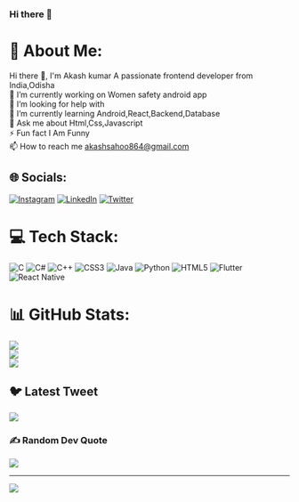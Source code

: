 ### Hi there 👋
# 💫 About Me:
Hi there 👋, I'm Akash kumar A passionate frontend developer from India,Odisha<br>🔭 I’m currently working on Women safety android app<br>🤝 I’m looking for help with<br>🌱 I’m currently learning Android,React,Backend,Database<br>💬 Ask me about Html,Css,Javascript<br>⚡ Fun fact I Am Funny<br>📫 How to reach me akashsahoo864@gmail.com


## 🌐 Socials:
[![Instagram](https://img.shields.io/badge/Instagram-%23E4405F.svg?logo=Instagram&logoColor=white)](https://instagram.com/akashkumar_0010) [![LinkedIn](https://img.shields.io/badge/LinkedIn-%230077B5.svg?logo=linkedin&logoColor=white)](https://linkedin.com/in/linkedin.com/in/akash-kumar-sahoo/) [![Twitter](https://img.shields.io/badge/Twitter-%231DA1F2.svg?logo=Twitter&logoColor=white)](https://twitter.com/Akashkumar_0010) 

# 💻 Tech Stack:
![C](https://img.shields.io/badge/c-%2300599C.svg?style=for-the-badge&logo=c&logoColor=white) ![C#](https://img.shields.io/badge/c%23-%23239120.svg?style=for-the-badge&logo=c-sharp&logoColor=white) ![C++](https://img.shields.io/badge/c++-%2300599C.svg?style=for-the-badge&logo=c%2B%2B&logoColor=white) ![CSS3](https://img.shields.io/badge/css3-%231572B6.svg?style=for-the-badge&logo=css3&logoColor=white) ![Java](https://img.shields.io/badge/java-%23ED8B00.svg?style=for-the-badge&logo=java&logoColor=white) ![Python](https://img.shields.io/badge/python-3670A0?style=for-the-badge&logo=python&logoColor=ffdd54) ![HTML5](https://img.shields.io/badge/html5-%23E34F26.svg?style=for-the-badge&logo=html5&logoColor=white) ![Flutter](https://img.shields.io/badge/Flutter-%2302569B.svg?style=for-the-badge&logo=Flutter&logoColor=white) ![React Native](https://img.shields.io/badge/react_native-%2320232a.svg?style=for-the-badge&logo=react&logoColor=%2361DAFB)
# 📊 GitHub Stats:
![](https://github-readme-stats.vercel.app/api?username=justcallmeAk&theme=jolly&hide_border=false&include_all_commits=false&count_private=false)<br/>
![](https://github-readme-streak-stats.herokuapp.com/?user=justcallmeAk&theme=jolly&hide_border=false)<br/>
![](https://github-readme-stats.vercel.app/api/top-langs/?username=justcallmeAk&theme=jolly&hide_border=false&include_all_commits=false&count_private=false&layout=compact)

## 🐦 Latest Tweet
[![](https://gtce.itsvg.in/api?username=Akashkumar_0010)](https://github.com/VishwaGauravIn/github-twitter-card-embed)

### ✍️ Random Dev Quote
![](https://quotes-github-readme.vercel.app/api?type=horizontal&theme=radical)

---
[![](https://visitcount.itsvg.in/api?id=justcallmeAk&icon=1&color=0)](https://visitcount.itsvg.in)

<!-- Proudly created with GPRM ( https://gprm.itsvg.in ) -->
<!--
**justcallmeAK/justcallmeAk** is a ✨ _special_ ✨ repository because its `README.md` (this file) appears on your GitHub profile.

Here are some ideas to get you started:
